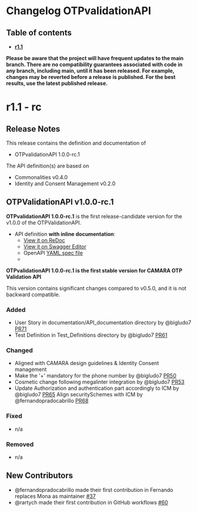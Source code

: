 # Changelog OTPvalidationAPI


## Table of contents

- **[r1.1](#r11)**


**Please be aware that the project will have frequent updates to the main branch. There are no compatibility guarantees associated with code in any branch, including main, until it has been released. For example, changes may be reverted before a release is published. For the best results, use the latest published release.**



# r1.1 - rc

## Release Notes

This release contains the definition and documentation of
* OTPvalidationAPI 1.0.0-rc.1



The API definition(s) are based on
* Commonalities v0.4.0
* Identity and Consent Management v0.2.0


## OTPValidationAPI v1.0.0-rc.1


**OTPvalidationAPI 1.0.0-rc.1** is the first release-candidate version for the v1.0.0 of the OTPValidationAPI.

- API definition **with inline documentation**:
  - [View it on ReDoc](https://redocly.github.io/redoc/?url=https://raw.githubusercontent.com/camaraproject/OTPvalidationAPI/main/code/API_definitions/one-time-password-sms.yaml&nocors)
  - [View it on Swagger Editor](https://editor.swagger.io/?url=https://raw.githubusercontent.com/camaraproject/OTPvalidationAPI/main/code/API_definitions/one-time-password-sms.yaml)
  - OpenAPI [YAML spec file](https://github.com/camaraproject/OTPvalidationAPI/blob/main/code/API_definitions/one-time-password-sms.yaml)
  - 
**OTPvalidationAPI 1.0.0-rc.1 is the first stable version for CAMARA OTP Validation API**

This version contains significant changes compared to v0.5.0, and it is not backward compatible.

### Added

* User Story in documentation/API_documentation directory by @bigludo7 [PR71](https://github.com/camaraproject/OTPvalidationAPI/pull/71)
* Test Definition in Test_Definitions directory by @bigludo7 [PR61](https://github.com/camaraproject/OTPvalidationAPI/pull/61)

### Changed

* Aligned with CAMARA design guidelines & Identity Consent management
* Make the '+' mandatory for the phone number by @bigludo7 [PR50](https://github.com/camaraproject/OTPvalidationAPI/pull/50)
* Cosmetic change following megalinter integration by @bigludo7 [PR53](https://github.com/camaraproject/OTPvalidationAPI/pull/53)
* Update Authorization and authentication part accordingly to ICM by @bigludo7 [PR65](https://github.com/camaraproject/OTPvalidationAPI/pull/65)
Align securitySchemes with ICM by @fernandopradocabrillo [PR68](https://github.com/camaraproject/OTPvalidationAPI/pull/68)

### Fixed

* n/a

### Removed

* n/a

## New Contributors 

- @fernandopradocabrillo made their first contribution in Fernando replaces Mona as maintainer [#37](https://github.com/camaraproject/OTPvalidationAPI/pull/37)
- @rartych made their first contribution in GitHub workflows [#60](https://github.com/camaraproject/OTPvalidationAPI/pull/60)


